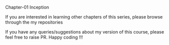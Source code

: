 Chapter-01 Inception

If you are interested in learning other chapters of this series, please browse through the my repositories

If you have any queries/suggestions about my version of this course, please feel free to raise PR. Happy coding !!!
